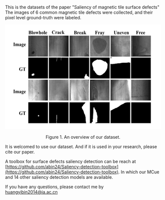 This is the datasets of the paper "Saliency of magnetic tile surface defects" 
The images of 6 common magnetic tile defects were collected, and their pixel level ground-truth were labeled.

<center> 

![dataset](./dataset.jpg) 



<p align=center>Figure 1. An overview of our dataset.</p>


</center> 
It is welcomed to use our dataset. And if it is used in your research, please cite our paper. 

A toolbox for surface defects saliency detection can be reach at [https://github.com/abin24/Saliency-detection-toolbox](https://github.com/abin24/Saliency-detection-toolbox). In which our MCue and 14 other saliency detection models are available. 


If you have any questions, please contact me by  
 [huangyibin2014@ia.ac.cn](huangyibin2014@ia.ac.cn)
